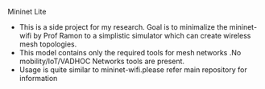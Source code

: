 Mininet Lite

- This is a side project for my research. Goal is to minimalize the mininet-wifi by Prof Ramon to a simplistic simulator which can create wireless mesh topologies. 
- This model contains only the required tools for mesh networks .No mobility/IoT/VADHOC Networks tools are present.
- Usage is quite similar to mininet-wifi.please refer main repository for information
